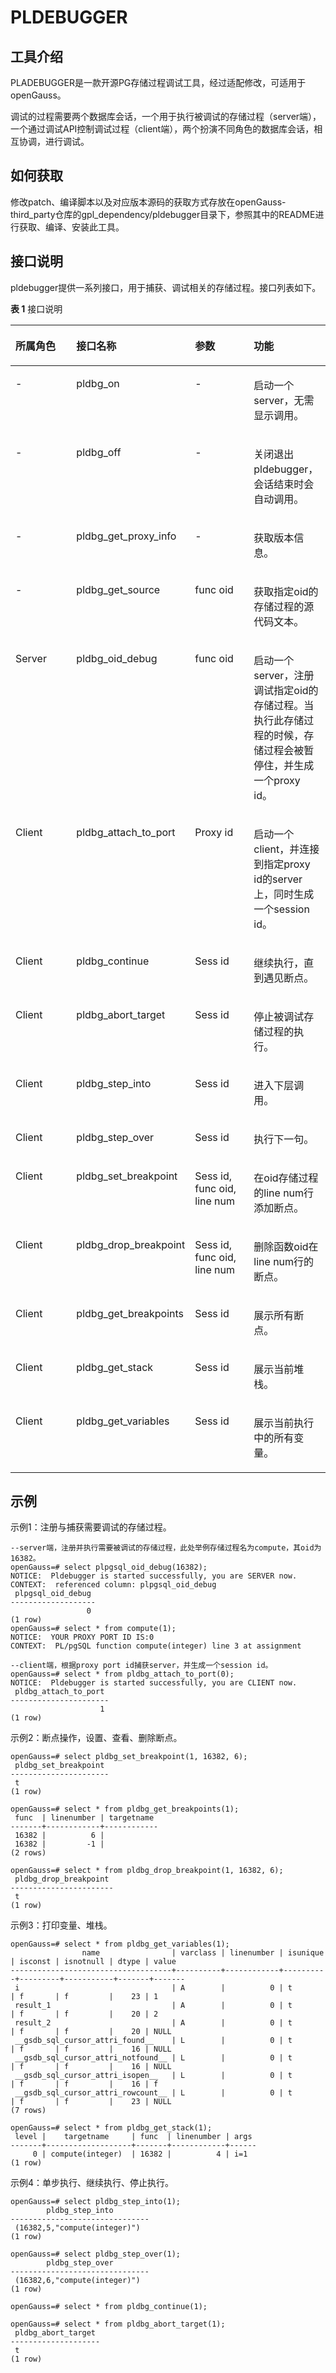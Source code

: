 # PLDEBUGGER

## **工具介绍**<a name="section14543144353711"></a>

PLADEBUGGER是一款开源PG存储过程调试工具，经过适配修改，可适用于openGauss。

调试的过程需要两个数据库会话，一个用于执行被调试的存储过程（server端），一个通过调试API控制调试过程（client端），两个扮演不同角色的数据库会话，相互协调，进行调试。

## **如何获取**<a name="section8629135853712"></a>

修改patch、编译脚本以及对应版本源码的获取方式存放在openGauss-third\_party仓库的gpl\_dependency/pldebugger目录下，参照其中的README进行获取、编译、安装此工具。

## **接口说明**<a name="section5942111113813"></a>

pldebugger提供一系列接口，用于捕获、调试相关的存储过程。接口列表如下。

**表 1**  接口说明

<a name="table14411285412"></a>
<table><thead align="left"><tr id="row1841218164111"><th class="cellrowborder" valign="top" width="25%" id="mcps1.2.5.1.1"><p id="p99241231164115"><a name="p99241231164115"></a><a name="p99241231164115"></a>所属角色</p>
</th>
<th class="cellrowborder" valign="top" width="25%" id="mcps1.2.5.1.2"><p id="p94121083419"><a name="p94121083419"></a><a name="p94121083419"></a>接口名称</p>
</th>
<th class="cellrowborder" valign="top" width="25%" id="mcps1.2.5.1.3"><p id="p823015395417"><a name="p823015395417"></a><a name="p823015395417"></a>参数</p>
</th>
<th class="cellrowborder" valign="top" width="25%" id="mcps1.2.5.1.4"><p id="p104120812417"><a name="p104120812417"></a><a name="p104120812417"></a>功能</p>
</th>
</tr>
</thead>
<tbody><tr id="row114131811414"><td class="cellrowborder" valign="top" width="25%" headers="mcps1.2.5.1.1 "><p id="p1441312816415"><a name="p1441312816415"></a><a name="p1441312816415"></a>-</p>
</td>
<td class="cellrowborder" valign="top" width="25%" headers="mcps1.2.5.1.2 "><p id="p194776684314"><a name="p194776684314"></a><a name="p194776684314"></a>pldbg_on</p>
</td>
<td class="cellrowborder" valign="top" width="25%" headers="mcps1.2.5.1.3 "><p id="p16414148194110"><a name="p16414148194110"></a><a name="p16414148194110"></a>-</p>
</td>
<td class="cellrowborder" valign="top" width="25%" headers="mcps1.2.5.1.4 "><p id="p167886175484"><a name="p167886175484"></a><a name="p167886175484"></a>启动一个server，无需显示调用。</p>
</td>
</tr>
<tr id="row204141286415"><td class="cellrowborder" valign="top" width="25%" headers="mcps1.2.5.1.1 "><p id="p1441513864118"><a name="p1441513864118"></a><a name="p1441513864118"></a>-</p>
</td>
<td class="cellrowborder" valign="top" width="25%" headers="mcps1.2.5.1.2 "><p id="p316514113435"><a name="p316514113435"></a><a name="p316514113435"></a>pldbg_off</p>
</td>
<td class="cellrowborder" valign="top" width="25%" headers="mcps1.2.5.1.3 "><p id="p13415486419"><a name="p13415486419"></a><a name="p13415486419"></a>-</p>
</td>
<td class="cellrowborder" valign="top" width="25%" headers="mcps1.2.5.1.4 "><p id="p12415082412"><a name="p12415082412"></a><a name="p12415082412"></a>关闭退出pldebugger，会话结束时会自动调用。</p>
</td>
</tr>
<tr id="row841618154114"><td class="cellrowborder" valign="top" width="25%" headers="mcps1.2.5.1.1 "><p id="p1741638124115"><a name="p1741638124115"></a><a name="p1741638124115"></a>-</p>
</td>
<td class="cellrowborder" valign="top" width="25%" headers="mcps1.2.5.1.2 "><p id="p24163814113"><a name="p24163814113"></a><a name="p24163814113"></a>pldbg_get_proxy_info</p>
</td>
<td class="cellrowborder" valign="top" width="25%" headers="mcps1.2.5.1.3 "><p id="p4416198174116"><a name="p4416198174116"></a><a name="p4416198174116"></a>-</p>
</td>
<td class="cellrowborder" valign="top" width="25%" headers="mcps1.2.5.1.4 "><p id="p1841718824119"><a name="p1841718824119"></a><a name="p1841718824119"></a>获取版本信息。</p>
</td>
</tr>
<tr id="row841758134119"><td class="cellrowborder" valign="top" width="25%" headers="mcps1.2.5.1.1 "><p id="p1741714824110"><a name="p1741714824110"></a><a name="p1741714824110"></a>-</p>
</td>
<td class="cellrowborder" valign="top" width="25%" headers="mcps1.2.5.1.2 "><p id="p4417484413"><a name="p4417484413"></a><a name="p4417484413"></a>pldbg_get_source</p>
</td>
<td class="cellrowborder" valign="top" width="25%" headers="mcps1.2.5.1.3 "><p id="p5471123217466"><a name="p5471123217466"></a><a name="p5471123217466"></a>func oid</p>
</td>
<td class="cellrowborder" valign="top" width="25%" headers="mcps1.2.5.1.4 "><p id="p18815154704816"><a name="p18815154704816"></a><a name="p18815154704816"></a>获取指定oid的存储过程的源代码文本。</p>
</td>
</tr>
<tr id="row154183844120"><td class="cellrowborder" valign="top" width="25%" headers="mcps1.2.5.1.1 "><p id="p1341816884118"><a name="p1341816884118"></a><a name="p1341816884118"></a>Server</p>
</td>
<td class="cellrowborder" valign="top" width="25%" headers="mcps1.2.5.1.2 "><p id="p341816814419"><a name="p341816814419"></a><a name="p341816814419"></a>pldbg_oid_debug</p>
</td>
<td class="cellrowborder" valign="top" width="25%" headers="mcps1.2.5.1.3 "><p id="p19881114594616"><a name="p19881114594616"></a><a name="p19881114594616"></a>func oid</p>
</td>
<td class="cellrowborder" valign="top" width="25%" headers="mcps1.2.5.1.4 "><p id="p1870114116498"><a name="p1870114116498"></a><a name="p1870114116498"></a>启动一个server，注册调试指定oid的存储过程。当执行此存储过程的时候，存储过程会被暂停住，并生成一个proxy id。</p>
</td>
</tr>
<tr id="row64185814116"><td class="cellrowborder" valign="top" width="25%" headers="mcps1.2.5.1.1 "><p id="p54181584419"><a name="p54181584419"></a><a name="p54181584419"></a>Client</p>
</td>
<td class="cellrowborder" valign="top" width="25%" headers="mcps1.2.5.1.2 "><p id="p1741998194113"><a name="p1741998194113"></a><a name="p1741998194113"></a>pldbg_attach_to_port</p>
</td>
<td class="cellrowborder" valign="top" width="25%" headers="mcps1.2.5.1.3 "><p id="p1781304164715"><a name="p1781304164715"></a><a name="p1781304164715"></a>Proxy id</p>
</td>
<td class="cellrowborder" valign="top" width="25%" headers="mcps1.2.5.1.4 "><p id="p195301512184915"><a name="p195301512184915"></a><a name="p195301512184915"></a>启动一个client，并连接到指定proxy id的server上，同时生成一个session id。</p>
</td>
</tr>
<tr id="row20318101315427"><td class="cellrowborder" valign="top" width="25%" headers="mcps1.2.5.1.1 "><p id="p19319131313424"><a name="p19319131313424"></a><a name="p19319131313424"></a>Client</p>
</td>
<td class="cellrowborder" valign="top" width="25%" headers="mcps1.2.5.1.2 "><p id="p1632031384216"><a name="p1632031384216"></a><a name="p1632031384216"></a>pldbg_continue</p>
</td>
<td class="cellrowborder" valign="top" width="25%" headers="mcps1.2.5.1.3 "><p id="p13201113124216"><a name="p13201113124216"></a><a name="p13201113124216"></a>Sess id</p>
</td>
<td class="cellrowborder" valign="top" width="25%" headers="mcps1.2.5.1.4 "><p id="p1732081344211"><a name="p1732081344211"></a><a name="p1732081344211"></a>继续执行，直到遇见断点。</p>
</td>
</tr>
<tr id="row26241617184213"><td class="cellrowborder" valign="top" width="25%" headers="mcps1.2.5.1.1 "><p id="p162417170424"><a name="p162417170424"></a><a name="p162417170424"></a>Client</p>
</td>
<td class="cellrowborder" valign="top" width="25%" headers="mcps1.2.5.1.2 "><p id="p1840954184411"><a name="p1840954184411"></a><a name="p1840954184411"></a>pldbg_abort_target</p>
</td>
<td class="cellrowborder" valign="top" width="25%" headers="mcps1.2.5.1.3 "><p id="p96248178425"><a name="p96248178425"></a><a name="p96248178425"></a>Sess id</p>
</td>
<td class="cellrowborder" valign="top" width="25%" headers="mcps1.2.5.1.4 "><p id="p14813111125115"><a name="p14813111125115"></a><a name="p14813111125115"></a>停止被调试存储过程的执行。</p>
</td>
</tr>
<tr id="row6657112010421"><td class="cellrowborder" valign="top" width="25%" headers="mcps1.2.5.1.1 "><p id="p365832015423"><a name="p365832015423"></a><a name="p365832015423"></a>Client</p>
</td>
<td class="cellrowborder" valign="top" width="25%" headers="mcps1.2.5.1.2 "><p id="p6658142054213"><a name="p6658142054213"></a><a name="p6658142054213"></a>pldbg_step_into</p>
</td>
<td class="cellrowborder" valign="top" width="25%" headers="mcps1.2.5.1.3 "><p id="p15658202034216"><a name="p15658202034216"></a><a name="p15658202034216"></a>Sess id</p>
</td>
<td class="cellrowborder" valign="top" width="25%" headers="mcps1.2.5.1.4 "><p id="p10508161245113"><a name="p10508161245113"></a><a name="p10508161245113"></a>进入下层调用。</p>
</td>
</tr>
<tr id="row167016373422"><td class="cellrowborder" valign="top" width="25%" headers="mcps1.2.5.1.1 "><p id="p1370113713429"><a name="p1370113713429"></a><a name="p1370113713429"></a>Client</p>
</td>
<td class="cellrowborder" valign="top" width="25%" headers="mcps1.2.5.1.2 "><p id="p1170183754210"><a name="p1170183754210"></a><a name="p1170183754210"></a>pldbg_step_over</p>
</td>
<td class="cellrowborder" valign="top" width="25%" headers="mcps1.2.5.1.3 "><p id="p270213754211"><a name="p270213754211"></a><a name="p270213754211"></a>Sess id</p>
</td>
<td class="cellrowborder" valign="top" width="25%" headers="mcps1.2.5.1.4 "><p id="p14935820115111"><a name="p14935820115111"></a><a name="p14935820115111"></a>执行下一句。</p>
</td>
</tr>
<tr id="row151344044215"><td class="cellrowborder" valign="top" width="25%" headers="mcps1.2.5.1.1 "><p id="p165161240194214"><a name="p165161240194214"></a><a name="p165161240194214"></a>Client</p>
</td>
<td class="cellrowborder" valign="top" width="25%" headers="mcps1.2.5.1.2 "><p id="p65171340154213"><a name="p65171340154213"></a><a name="p65171340154213"></a>pldbg_set_breakpoint</p>
</td>
<td class="cellrowborder" valign="top" width="25%" headers="mcps1.2.5.1.3 "><p id="p4517104014425"><a name="p4517104014425"></a><a name="p4517104014425"></a>Sess id, func oid, line num</p>
</td>
<td class="cellrowborder" valign="top" width="25%" headers="mcps1.2.5.1.4 "><p id="p15158530195118"><a name="p15158530195118"></a><a name="p15158530195118"></a>在oid存储过程的line num行添加断点。</p>
</td>
</tr>
<tr id="row89644311425"><td class="cellrowborder" valign="top" width="25%" headers="mcps1.2.5.1.1 "><p id="p159774344218"><a name="p159774344218"></a><a name="p159774344218"></a>Client</p>
</td>
<td class="cellrowborder" valign="top" width="25%" headers="mcps1.2.5.1.2 "><p id="p676341424512"><a name="p676341424512"></a><a name="p676341424512"></a>pldbg_drop_breakpoint</p>
</td>
<td class="cellrowborder" valign="top" width="25%" headers="mcps1.2.5.1.3 "><p id="p39744394213"><a name="p39744394213"></a><a name="p39744394213"></a>Sess id, func oid, line num</p>
</td>
<td class="cellrowborder" valign="top" width="25%" headers="mcps1.2.5.1.4 "><p id="p10604164116512"><a name="p10604164116512"></a><a name="p10604164116512"></a>删除函数oid在line num行的断点。</p>
</td>
</tr>
<tr id="row106064615425"><td class="cellrowborder" valign="top" width="25%" headers="mcps1.2.5.1.1 "><p id="p06113469424"><a name="p06113469424"></a><a name="p06113469424"></a>Client</p>
</td>
<td class="cellrowborder" valign="top" width="25%" headers="mcps1.2.5.1.2 "><p id="p116117467423"><a name="p116117467423"></a><a name="p116117467423"></a>pldbg_get_breakpoints</p>
</td>
<td class="cellrowborder" valign="top" width="25%" headers="mcps1.2.5.1.3 "><p id="p561164664217"><a name="p561164664217"></a><a name="p561164664217"></a>Sess id</p>
</td>
<td class="cellrowborder" valign="top" width="25%" headers="mcps1.2.5.1.4 "><p id="p11601105065120"><a name="p11601105065120"></a><a name="p11601105065120"></a>展示所有断点。</p>
</td>
</tr>
<tr id="row1975192511459"><td class="cellrowborder" valign="top" width="25%" headers="mcps1.2.5.1.1 "><p id="p876142517455"><a name="p876142517455"></a><a name="p876142517455"></a>Client</p>
</td>
<td class="cellrowborder" valign="top" width="25%" headers="mcps1.2.5.1.2 "><p id="p99637373454"><a name="p99637373454"></a><a name="p99637373454"></a>pldbg_get_stack</p>
</td>
<td class="cellrowborder" valign="top" width="25%" headers="mcps1.2.5.1.3 "><p id="p187614250458"><a name="p187614250458"></a><a name="p187614250458"></a>Sess id</p>
</td>
<td class="cellrowborder" valign="top" width="25%" headers="mcps1.2.5.1.4 "><p id="p47711252453"><a name="p47711252453"></a><a name="p47711252453"></a>展示当前堆栈。</p>
</td>
</tr>
<tr id="row1646281455"><td class="cellrowborder" valign="top" width="25%" headers="mcps1.2.5.1.1 "><p id="p747284450"><a name="p747284450"></a><a name="p747284450"></a>Client</p>
</td>
<td class="cellrowborder" valign="top" width="25%" headers="mcps1.2.5.1.2 "><p id="p104152864518"><a name="p104152864518"></a><a name="p104152864518"></a>pldbg_get_variables</p>
</td>
<td class="cellrowborder" valign="top" width="25%" headers="mcps1.2.5.1.3 "><p id="p145152854520"><a name="p145152854520"></a><a name="p145152854520"></a>Sess id</p>
</td>
<td class="cellrowborder" valign="top" width="25%" headers="mcps1.2.5.1.4 "><p id="p1999216135213"><a name="p1999216135213"></a><a name="p1999216135213"></a>展示当前执行中的所有变量。</p>
</td>
</tr>
</tbody>
</table>

## **示例**<a name="section3844927173819"></a>

示例1：注册与捕获需要调试的存储过程。

```
--server端，注册并执行需要被调试的存储过程，此处举例存储过程名为compute，其oid为16382。
openGauss=# select plpgsql_oid_debug(16382);
NOTICE:  Pldebugger is started successfully, you are SERVER now.
CONTEXT:  referenced column: plpgsql_oid_debug
 plpgsql_oid_debug
-------------------
                 0
(1 row)
openGauss=# select * from compute(1);
NOTICE:  YOUR PROXY PORT ID IS:0
CONTEXT:  PL/pgSQL function compute(integer) line 3 at assignment

--client端，根据proxy port id捕获server，并生成一个session id。
openGauss=# select * from pldbg_attach_to_port(0);
NOTICE:  Pldebugger is started successfully, you are CLIENT now.
 pldbg_attach_to_port
----------------------
                    1
(1 row)
```

示例2：断点操作，设置、查看、删除断点。

```
openGauss=# select pldbg_set_breakpoint(1, 16382, 6);
 pldbg_set_breakpoint
----------------------
 t
(1 row)

openGauss=# select * from pldbg_get_breakpoints(1);
 func  | linenumber | targetname
-------+------------+------------
 16382 |          6 |
 16382 |         -1 |
(2 rows)

openGauss=# select * from pldbg_drop_breakpoint(1, 16382, 6);
 pldbg_drop_breakpoint
-----------------------
 t
(1 row)
```

示例3：打印变量、堆栈。

```
openGauss=# select * from pldbg_get_variables(1);
                name                | varclass | linenumber | isunique | isconst | isnotnull | dtype | value
------------------------------------+----------+------------+----------+---------+-----------+-------+-------
 i                                  | A        |          0 | t        | f       | f         |    23 | 1
 result_1                           | A        |          0 | t        | f       | f         |    20 | 2
 result_2                           | A        |          0 | t        | f       | f         |    20 | NULL
 __gsdb_sql_cursor_attri_found__    | L        |          0 | t        | f       | f         |    16 | NULL
 __gsdb_sql_cursor_attri_notfound__ | L        |          0 | t        | f       | f         |    16 | NULL
 __gsdb_sql_cursor_attri_isopen__   | L        |          0 | t        | f       | f         |    16 | f
 __gsdb_sql_cursor_attri_rowcount__ | L        |          0 | t        | f       | f         |    23 | NULL
(7 rows)

openGauss=# select * from pldbg_get_stack(1);
 level |    targetname     | func  | linenumber | args
-------+-------------------+-------+------------+------
     0 | compute(integer)  | 16382 |          4 | i=1
(1 row)
```

示例4：单步执行、继续执行、停止执行。

```
openGauss=# select pldbg_step_into(1);
        pldbg_step_into
-------------------------------
 (16382,5,"compute(integer)")
(1 row)

openGauss=# select pldbg_step_over(1);
        pldbg_step_over
-------------------------------
 (16382,6,"compute(integer)")
(1 row)

openGauss=# select * from pldbg_continue(1);

openGauss=# select * from pldbg_abort_target(1);
 pldbg_abort_target
--------------------
 t
(1 row)
```
